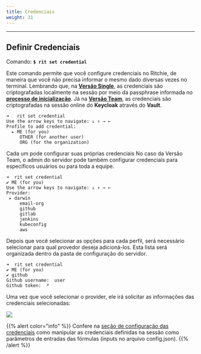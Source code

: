 ```yaml
---
title: Credenciais
weight: 31
---
```


---

## **Definir Credenciais** 

Comando: **`$ rit set credential`**

Este comando permite que você configure credenciais no Ritchie, de maneira que você não precisa informar o mesmo dado diversas vezes no terminal. Lembrando que, na [**Versão Single**](https://docs.ritchiecli.io/v/doc-portuguese/primeiros-passos/escolhendo-versao#versao-single), as credenciais são criptografadas localmente na sessão por meio da passphrase informada no[ **processo de inicialização**](https://docs.ritchiecli.io/v/doc-portuguese/primeiros-passos/inicializacao#versao-single). Já na [**Versão Team**](https://docs.ritchiecli.io/v/doc-portuguese/primeiros-passos/escolhendo-versao#versao-team), as credenciais são criptografadas na sessão online do **Keycloak** através do **Vault**.

```text
➜   rit set credential
Use the arrow keys to navigate: ↓ ↑ → ←
Profile to add credential:
  ▸ ME (for you)
     OTHER (for another user)
     ORG (for the organization)
```

Cada um pode configurar suas próprias credenciais No caso da Versão Team, o admin do servidor pode também configurar credenciais para específicos usuários ou para toda a equipe.

```text
➜  rit set credential
✔ ME (for you)
Use the arrow keys to navigate: ↓ ↑ → ←
Provider:
 ▸ darwin
     email-org
     github
     gitlab
     jenkins
     kubeconfig
     aws
```

Depois que você selecionar as opções para cada perfil, será necessário selecionar para qual provedor deseja adicioná-los. Esta lista será organizada dentro da pasta de configuração do servidor.

```text
➜  rit set credential
✔ ME (for you)
✔ github
Github username:  user
Github token:  *
```

 Uma vez que você selecionar o provider, ele irá solicitar as informações das credenciais selecionadas:

![](https://lh4.googleusercontent.com/_U93uVcs1Tu9TIUy59wuVfDCKgHbqO-lt5pPPSmlmDqwaFG1oew-nG_ntixSNFVRvmknMNca0X2G5WhYAowGS84V3Bf1OCZmurcCnK-Xkn9HZkf67ZWe6Jy6Wi2f9BNL6ggdO4sI)

{{% alert color="info" %}}
Confere na [seção de configuração das credenciais](https://docs.ritchiecli.io/v/doc-portuguese/referencia/servidor#configuracoes-de-credenciais) como manipular as credenciais definidas na sessão como parâmetros de entradas das fórmulas \(inputs no arquivo config.json\).
{{% /alert %}}
